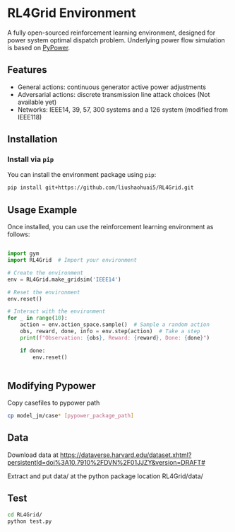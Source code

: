 # RL4Grid Environment

A fully open-sourced reinforcement learning environment, designed for power system optimal dispatch problem. 
Underlying power flow simulation is based on [PyPower](https://github.com/rwl/PYPOWER/tree/master).

## Features

- General actions: continuous generator active power adjustments
- Adversarial actions: discrete transmission line attack choices (Not available yet)
- Networks: IEEE14, 39, 57, 300 systems and a 126 system (modified from IEEE118)

## Installation

### Install via `pip`

You can install the environment package using `pip`:

```bash
pip install git+https://github.com/liushaohuai5/RL4Grid.git
```

## Usage Example
Once installed, you can use the reinforcement learning environment as follows:

```python

import gym
import RL4Grid  # Import your environment

# Create the environment
env = RL4Grid.make_gridsim('IEEE14')

# Reset the environment
env.reset()

# Interact with the environment
for _ in range(10):
    action = env.action_space.sample()  # Sample a random action
    obs, reward, done, info = env.step(action)  # Take a step
    print(f"Observation: {obs}, Reward: {reward}, Done: {done}")

    if done:
        env.reset()
        
```

## Modifying Pypower
Copy casefiles to pypower path
```bash
cp model_jm/case* [pypower_package_path]
```

## Data
Download data at https://dataverse.harvard.edu/dataset.xhtml?persistentId=doi%3A10.7910%2FDVN%2F01JJZY&version=DRAFT#

Extract and put data/ at the python package location RL4Grid/data/


## Test
```bash
cd RL4Grid/
python test.py
```